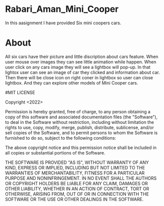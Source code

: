 # Rabari_Aman_Mini_Cooper

In this aasignment I have provided Six mini coopers cars.

# About

All six cars have their picture and little discription about cars feature.
When user mouse over images they can see little animation while happen.
When user click on any cars image they will see a lightbox will pop-up.
In that lightox user can see an image of car they clicked and information about car.
Then there will be close icon on right coner in lightbox so user can close lightbox. 
And they can explore other models of Mini Cooper cars.

#MIT LICENSE

Copyright <2022> <Aman Rabari>

Permission is hereby granted, free of charge, to any person obtaining a copy of this software and associated documentation files (the "Software"), to deal in the Software without restriction, including without limitation the rights to use, copy, modify, merge, publish, distribute, sublicense, and/or sell copies of the Software, and to permit persons to whom the Software is furnished to do so, subject to the following conditions:

The above copyright notice and this permission notice shall be included in all copies or substantial portions of the Software.

THE SOFTWARE IS PROVIDED "AS IS", WITHOUT WARRANTY OF ANY KIND, EXPRESS OR IMPLIED, INCLUDING BUT NOT LIMITED TO THE WARRANTIES OF MERCHANTABILITY, FITNESS FOR A PARTICULAR PURPOSE AND NONINFRINGEMENT. IN NO EVENT SHALL THE AUTHORS OR COPYRIGHT HOLDERS BE LIABLE FOR ANY CLAIM, DAMAGES OR OTHER LIABILITY, WHETHER IN AN ACTION OF CONTRACT, TORT OR OTHERWISE, ARISING FROM, OUT OF OR IN CONNECTION WITH THE SOFTWARE OR THE USE OR OTHER DEALINGS IN THE SOFTWARE.

